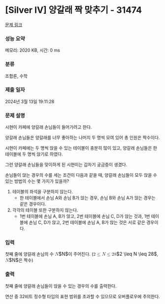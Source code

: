 # [Silver IV] 양갈래 짝 맞추기 - 31474 

[문제 링크](https://www.acmicpc.net/problem/31474) 

### 성능 요약

메모리: 2020 KB, 시간: 0 ms

### 분류

조합론, 수학

### 제출 일자

2024년 3월 13일 19:11:28

### 문제 설명

<p>시현이 카페에 양갈래 손님들이 들어가려고 한다. </p>

<p>양갈래 손님들은 양갈래를 너무 좋아하는 나머지 두 명씩 모여 있어 총 인원은 짝수이다.</p>

<p>시현이 카페에는 두 명씩 앉을 수 있는 테이블이 충분히 많이 있고, 양갈래 손님들은 한 테이블에 두 명씩 앉기로 하였다.</p>

<p>그런 양갈래 손님들을 맞이하게 된 시현이는 갑자기 궁금증이 생겼다.</p>

<p>손님들이 앉는 경우의 수를 세는 조건이 다음과 같을 때, 양갈래 손님들이 모두 앉을 수 있는 방법의 수는 몇 가지가 있을까?</p>

<ol>
	<li>테이블의 좌석을 구분하지 않는다.
	<ul>
		<li>한 테이블에서 손님 A와 손님 B가 앉는 경우, 손님 B와 손님 A가 앉는 경우는 같은 경우이다.</li>
	</ul>
	</li>
	<li>각각의 테이블 또한 구분하지 않는다.
	<ul>
		<li>1번 테이블에 손님 A, B가 앉고, 2번 테이블에 손님 C, D가 앉는 것과, 1번 테이블에 손님 C, D가 앉고, 2번 테이블에 손님 A, B가 앉는 것은 서로 같은 경우이다.</li>
	</ul>
	</li>
</ol>

### 입력 

 <p>첫째 줄에 양갈래 손님의 수 <mjx-container class="MathJax" jax="CHTML" style="font-size: 109%; position: relative;"><mjx-math class="MJX-TEX" aria-hidden="true"><mjx-mi class="mjx-i"><mjx-c class="mjx-c1D441 TEX-I"></mjx-c></mjx-mi></mjx-math><mjx-assistive-mml unselectable="on" display="inline"><math xmlns="http://www.w3.org/1998/Math/MathML"><mi>N</mi></math></mjx-assistive-mml><span aria-hidden="true" class="no-mathjax mjx-copytext">$N$</span></mjx-container>이 주어진다. (<mjx-container class="MathJax" jax="CHTML" style="font-size: 109%; position: relative;"><mjx-math class="MJX-TEX" aria-hidden="true"><mjx-mn class="mjx-n"><mjx-c class="mjx-c32"></mjx-c></mjx-mn><mjx-mo class="mjx-n" space="4"><mjx-c class="mjx-c2264"></mjx-c></mjx-mo><mjx-mi class="mjx-i" space="4"><mjx-c class="mjx-c1D441 TEX-I"></mjx-c></mjx-mi><mjx-mo class="mjx-n" space="4"><mjx-c class="mjx-c2264"></mjx-c></mjx-mo><mjx-mn class="mjx-n" space="4"><mjx-c class="mjx-c32"></mjx-c><mjx-c class="mjx-c38"></mjx-c></mjx-mn></mjx-math><mjx-assistive-mml unselectable="on" display="inline"><math xmlns="http://www.w3.org/1998/Math/MathML"><mn>2</mn><mo>≤</mo><mi>N</mi><mo>≤</mo><mn>28</mn></math></mjx-assistive-mml><span aria-hidden="true" class="no-mathjax mjx-copytext">$2 \leq N \leq 28$</span></mjx-container>, <mjx-container class="MathJax" jax="CHTML" style="font-size: 109%; position: relative;"><mjx-math class="MJX-TEX" aria-hidden="true"><mjx-mi class="mjx-i"><mjx-c class="mjx-c1D441 TEX-I"></mjx-c></mjx-mi></mjx-math><mjx-assistive-mml unselectable="on" display="inline"><math xmlns="http://www.w3.org/1998/Math/MathML"><mi>N</mi></math></mjx-assistive-mml><span aria-hidden="true" class="no-mathjax mjx-copytext">$N$</span></mjx-container>은 짝수)</p>

### 출력 

 <p>첫째 줄에 양갈래 손님들이 앉을 수 있는 경우의 수를 출력한다.</p>

<p>연산 중 32비트 정수형 타입의 표현 범위를 초과할 수 있으므로 오버플로우에 주의한다.</p>

